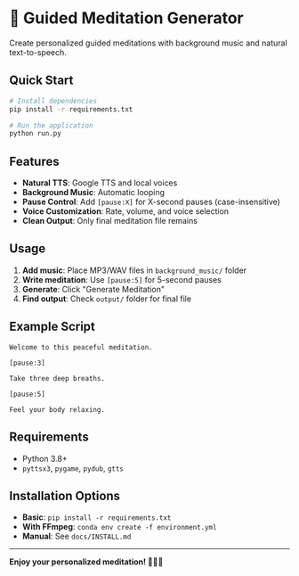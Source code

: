 # 🧘 Guided Meditation Generator

Create personalized guided meditations with background music and natural text-to-speech.

## Quick Start

```bash
# Install dependencies
pip install -r requirements.txt

# Run the application
python run.py
```

## Features

- **Natural TTS**: Google TTS and local voices
- **Background Music**: Automatic looping
- **Pause Control**: Add `[pause:X]` for X-second pauses (case-insensitive)
- **Voice Customization**: Rate, volume, and voice selection
- **Clean Output**: Only final meditation file remains

## Usage

1. **Add music**: Place MP3/WAV files in `background_music/` folder
2. **Write meditation**: Use `[pause:5]` for 5-second pauses
3. **Generate**: Click "Generate Meditation"
4. **Find output**: Check `output/` folder for final file

## Example Script

```
Welcome to this peaceful meditation.

[pause:3]

Take three deep breaths.

[pause:5]

Feel your body relaxing.
```

## Requirements

- Python 3.8+
- `pyttsx3`, `pygame`, `pydub`, `gtts`

## Installation Options

- **Basic**: `pip install -r requirements.txt`
- **With FFmpeg**: `conda env create -f environment.yml`
- **Manual**: See `docs/INSTALL.md`

---

**Enjoy your personalized meditation! 🧘‍♀️🎵**
